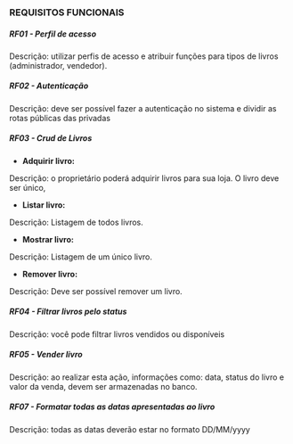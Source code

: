 ### **REQUISITOS FUNCIONAIS**

##### RF01 - Perfil de acesso 

Descrição: utilizar perfis de acesso e atribuir funções para tipos de livros (administrador, vendedor).

##### RF02 - Autenticação

Descrição: deve ser possível fazer a autenticação no sistema e dividir as rotas públicas das privadas

##### RF03 - Crud de Livros

- **Adquirir livro:**

Descrição: o proprietário poderá adquirir livros para sua loja. O livro deve ser único,

- **Listar livro:**

Descrição: Listagem de todos livros.

- **Mostrar livro:**

Descrição: Listagem de um único livro.

- **Remover livro:**

Descrição: Deve ser possível remover um livro.

##### RF04 - Filtrar livros pelo status

Descrição: você pode filtrar livros vendidos ou disponíveis

##### RF05 - Vender livro

Descrição: ao realizar esta ação, informações como: data, status do livro e valor da venda, devem ser armazenadas no banco.

##### RF07 - Formatar todas as datas apresentadas ao livro

Descrição: todas as datas deverão estar no formato DD/MM/yyyy